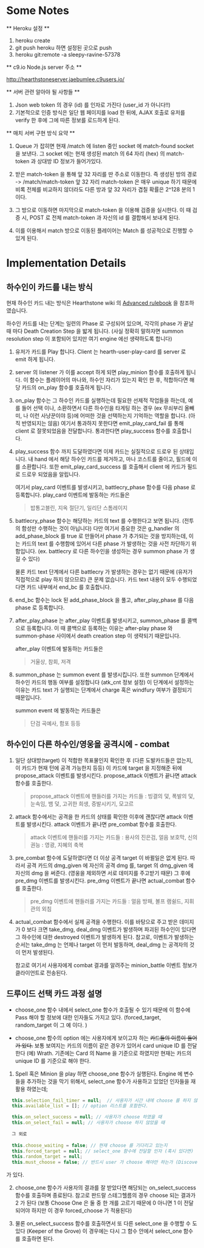# Some Notes

** Heroku 설정 **

1) heroku create
2) git push heroku 하면 설정된 곳으로 push
3) heroku git:remote -a sleepy-ravine-57378

** c9.io Node.js server 주소 **

http://hearthstoneserver.jaebumlee.c9users.io/


** 서버 관련 알아야 될 사항들 **

1) Json web token 의 경우 (id) 를 인자로 가진다 (user_id 가 아니다!!)
2) 기본적으로 인증 방식은 일단 웹 페이지를 load 한 뒤에, AJAX 호출로 유저를 verify 한 후에
   그에 따른 정보를 로드하게 된다.


** 매치 서버 구현 방식 요약 **

1) Queue 가 잡히면 현재 /match 에 listen 중인 socket 에 match-found socket 을 보낸다.
   그 socket 에는 현재 생성된 match 의 64 자리 (hex) 의 match-token 과 상대방 ID 정보가 들어가있다.

2) 받은 match-token 을 통해 앞 32 자리를 딴 주소로 이동한다. 즉 생성된 방의 경로 -> /match/match-token 앞 32 자리
   match-token 은 매우 unique 하기 때문에 비록 전체를 비교하지 않더라도 다른 방과 앞 32 자리가 겹칠 확률은 2^128 분의 1 이다.

3) 그 방으로 이동하면 마지막으로 match-token 을 이용해 검증을 실시한다. 이 때 검증 시, POST 로 전체 match-token 과 자신의 id 를 결합해서 보내게 된다.

4) 이를 이용해서 match 방으로 이동된 플레이어는 Match 를 성공적으로 진행할 수 있게 된다. 


# Implementation Details
    
## 하수인이 카드를 내는 방식 

현재 하수인 카드 내는 방식은 Hearthstone wiki 의 [Advanced rulebook](http://hearthstone.gamepedia.com/Advanced_rulebook) 을 참조하였습니다.

하수인 카드를 내는 단계는 일련의 Phase 로 구성되어 있으며, 각각의 phase 가 끝날 때 마다 Death Creation Step 을 밟게 됩니다. 
(사실 정확히 말하자면 summon resolution step 이 포함되어 있지만 여기 engine 에선 생략하도록 합니다)

1. 유저가 카드를 Play 합니다. Client 는 hearth-user-play-card 를 server 로 emit 하게 됩니다. 

2. server 의 listener 가 이를 accept 하게 되면 play_minion 함수를 호출하게 됩니다. 이 함수는 플레이어의 마나와, 하수인 자리가
    있는지 확인 한 후, 적합하다면 해당 카드의 on_play 함수를 호출하게 됩니다.
    
3. on_play 함수는 그 하수인 카드를 실행하는데 필요한 선제적 작업들을 하는데, 예를 들어 선택 이나, 소환하면서 다른 하수인을 타게팅
    하는 경우 (ex 무쇠부리 올빼미, 나 이런 사냥꾼이야 등)에 어떠한 것을 선택하는지 기억하는 역할을 합니다. (아직 반영되지는 않음)
    여기서 통과하지 못한다면 emit_play_card_fail 를 통해 client 로 잘못되었음을 전달합니다. 통과한다면 play_success 함수를 호출합니다.
    
4. play_success 함수 까지 도달하였다면 이제 카드는 실질적으로 드로우 된 상태입니다. 내 hand 에서 해당 하수인 카드를 제거하고, 
    마나 코스트를 줄이고, 필드에 이를 소환합니다. 또한 emit_play_card_success 를 호출해서 client 에 카드가 필드로 드로우 되었음을
    알립니다. 
    
    여기서 play_card 이벤트를 발생시키고, battlecry_phase 함수를 다음 phase 로 등록합니다.  play_card 이벤트에 발동하는 카드들은
    
    > 밥통고블린, 지옥 절단기, 일리단 스톰레이지
    
5. battlecry_phase 함수는 해당하는 카드의 text 를 수행한다고 보면 됩니다. (전투의 함성만 수행하는 것이 아닙니다) 다만 여기서 중요한 것은
    g_handler 의 add_phase_block 를 true 로 만들어서 phase 가 추가되는 것을 방지하는데, 이는 카드의 text 를 수행함에 있어서 다른 phase
    가 발생하는 것을 사전 차단하기 위함입니다. (ex. battlecry 로 다른 하수인을 생성하는 경우 summon phase 가 생길 수 있다)
    
    물론 카드 text 단계에서 다른 battlecry 가 발생하는 경우는 없기 때문에 (유저가 직접적으로 play 하지 않으므로) 큰 문제 없습니다.
    카드 text 내용이 모두 수행되었다면 카드 내부에서 end_bc 를 호출합니다. 
    
6. end_bc 함수는 lock 된 add_phase_block 을 풀고, after_play_phase 를 다음 phase 로 등록합니다. 

7. after_play_phase 는 after_play 이벤트를 발생시키고, summon_phase 를 콜백으로 등록합니다. 이 때 콜백으로 등록하는 이유는 after-play phase 와
    summon-phase 사이에서 death creation step 이 생략되기 때문입니다.
    
    after_play 이벤트에 발동하는 카드들은
    
    > 거울상, 참회, 저격
    
8. summon_phase 는 summon event 를 발생시킵니다. 또한 summon 단계에서 하수인 카드의 행동 여부를 설정합니다 (atk_cnt 정보 설정)
    이 단계에서 설정하는 이유는 카드 text 가 실행되는 단계에서 charge 혹은 windfury 여부가 결정되기 때문입니다.

    summon event 에 발동하는 카드들은
    
   > 단검 곡예사, 함포 등등

## 하수인이 다른 하수인/영웅을 공격시에 - combat

1. 일단 상대방(target) 이 적합한 목표물인지 확인한 후 (다른 도발카드들은 없는지, 이 카드가 현재 턴에 공격 가능한지 등등)
    이 카드에 target 을 지정해준 뒤에 propose_attack 이벤트를 발생시킨다. propose_attack 이벤트가 끝나면 attack 함수를
    호출한다.

    > propose_attack 이벤트에 핸들러를 가지는 카드들 : 빙결의 덫, 폭발의 덫, 눈속임, 뱀 덫, 고귀한 희생, 증발시키기, 모고르

2. attack 함수에서는 공격을 한 카드의 상태를 확인한 이후에 괜찮다면 attack 이벤트를 발생시킨다. attack 이벤트가 끝나면
    pre_combat 함수를 호출한다.

    > attack 이벤트에 핸들러를 가지는 카드들 : 용사의 진은검, 얼음 보호막, 신의 권능 : 영광, 지혜의 축복

3. pre_combat 함수에 도달하였다면 더 이상 공격 target 이 바뀔일은 없게 된다. 따라서 공격 카드의 dmg_given 에 자신의
    공격 dmg 를, target 의 dmg_given 에 자신의 dmg 을 써준다. (영웅을 제외하면 서로 데미지를 주고받기 때문) 그 후에
    pre_dmg 이벤트를 발생시킨다. pre_dmg 이벤트가 끝나면 actual_combat 함수를 호출한다.

    > pre_dmg 이벤트에 핸들러를 가지는 카드들 : 얼음 방패, 볼프 램쉴드, 지휘관의 외침

4. actual_combat 함수에서 실제 공격을 수행한다. 이를 바탕으로 주고 받은 데미지가 0 보다 크면 take_dmg, deal_dmg 이벤트가 발생하며
    파괴된 하수인이 있다면 그 하수인에 대한 destroyed 이벤트가 발생하게 된다. 참고로, 이벤트가 발생하는 순서는 take_dmg 는 언제나
    target 이 먼저 발동하며, deal_dmg 는 공격자의 것이 먼저 발생된다.
    
    참고로 여기서 사용자에게 combat 결과를 알려주는 minion_battle 이벤트 정보가 클라이언트로 전송된다. 

## 드루이드 선택 카드 과정 설명

 - choose_one 함수 내에서 select_one 함수가 호출될 수 있기 때문에 이 함수에 Pass 해야 할 정보에 대한 인자들도 가지고 있다.
  (forced_target, random_target 이 그 예 이다. )
  
 - choose_one 함수의 option 에는 사용자에게 보이고자 하는 ~~카드들의 이름이 들어가 있다.~~ 보통 보여지는 카드의 이름이 같은 경우가
  있어서 card unique ID 를 전달한다 (예) Wrath.  기존에는 Card 의 Name 을 기준으로 하였지만 현재는 카드의 unique ID 를 기준으로 해야 한다. 
  
1. Spell 혹은 Minion 을 play 하면 choose_one 함수가 실행된다. Engine 에 변수들을 추가하는 것을 막기 위해서, select_one 함수가
   사용하고 있었던 인자들을 재활용 하였는데;
  
```javascript
  this.selection_fail_timer = null;  // 사용자가 시간 내에 choose 를 하지 않았을 때
  this.available_list = []; // option 리스트를 포함한다. 

  this.on_select_success = null; // 사용자가 choose 하였을 때
  this.on_select_fail = null; // 사용자가 choose 하지 않았을 때
  
  그 외로 
  
  this.choose_waiting = false; // 현재 choose 를 기다리고 있는지
  this.forced_target = null; // select_one 함수에 전달할 인자 (혹시 있다면)
  this.random_target = null;
  this.must_choose = false; // 반드시 user 가 choose 해야만 하는가 (Discover 에 해당)
  ```
 
  가 있다. 
  
2. choose_one 함수가 사용자의 결과를 잘 받았다면 해당되는 on_select_success 함수를 호출하며 종료된다.
   참고로 판드랄 스테그헬름의 경우 choose 되는 결과가 2 가 된다 (보통 Choose One 은 둘 중 한 개를 고르기 때문에
   0 아니면 1 이 전달되어야 하지만 이 경우 forced_choose 가 적용된다) 

3. 물론 on_select_success 함수를 호출하면서 또 다른 select_one 을 수행할 수 도 있다 (Keeper of the Grove)
   이 경우에는 다시 그 함수 안에서 select_one 함수를 호출하면 된다. 
  
